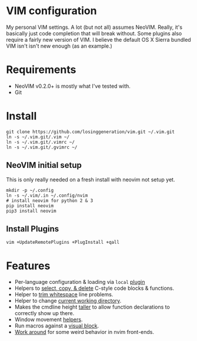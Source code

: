 # VIM configuration

My personal VIM settings. A lot (but not all) assumes NeoVIM. Really, it's
basically just code completion that will break without. Some plugins also
require a fairly new version of VIM. I believe the default OS X Sierra
bundled VIM isn't isn't new enough (as an example.)

# Requirements

* NeoVIM v0.2.0+ is mostly what I've tested with.
* Git

# Install

```shell
git clone https://github.com/losinggeneration/vim.git ~/.vim.git
ln -s ~/.vim.git/.vim ~/
ln -s ~/.vim.git/.vimrc ~/
ln -s ~/.vim.git/.gvimrc ~/
```
## NeoVIM initial setup

This is only really needed on a fresh install with neovim not setup yet.

```shell
mkdir -p ~/.config
ln -s ~/.vim/.in ~/.config/nvim
# install neovim for python 2 & 3
pip install neovim
pip3 install neovim
```

## Install Plugins

```shell
vim +UpdateRemotePlugins +PlugInstall +qall
```

# Features

* Per-language configuration & loading via `local`
  [plugin](.vim/local/plugin/languages.vim)
* Helpers to [select, copy, & delete](.vim/local/plugin/helpers.vim) C-style
  code blocks & functions.
* Helper to [trim whitespace](.vim/local/plugin/spaces.vim) line problems.
* Helper to change [current working directory](.vim/local/plugin/dir.vim).
* Makes the cmdline height [taller](.vim/local/plugin/echodoc.vim) to allow
  function declarations to correctly show up there.
* Window movement [helpers](.vim/local/plugin/window.vim).
* Run macros against a [visual block](.vim/local/plugin/visual-at.vim).
* [Work around](.vim/local/plugin/nvim.vim) for some weird behavior in nvim
  front-ends.
